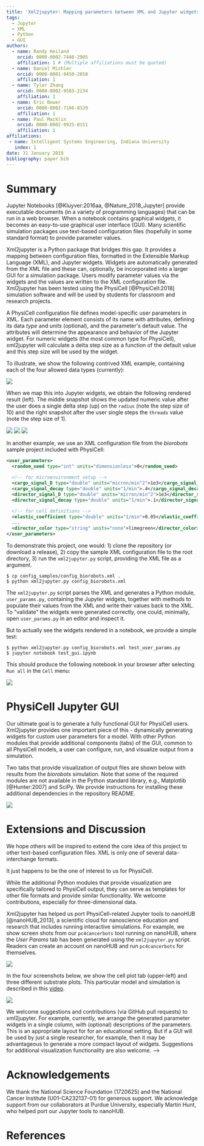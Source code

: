 ```yaml
---
title: 'Xml2jupyter: Mapping parameters between XML and Jupyter widgets'
tags:
  - Jupyter
  - XML
  - Python
  - GUI
authors:
  - name: Randy Heiland
    orcid: 0000-0002-7440-2905
    affiliation: 1 # (Multiple affiliations must be quoted)
  - name: Daniel Mishler
    orcid: 0000-0001-9450-2850
    affiliation: 1 
  - name: Tyler Zhang
    orcid: 0000-0002-9583-2234
    affiliation: 1 
  - name: Eric Bower
    orcid: 0000-0002-7166-8329
    affiliation: 1 
  - name: Paul Macklin
    orcid: 0000-0002-9925-0151
    affiliation: 1
affiliations:
 - name: Intelligent Systems Engineering, Indiana University
   index: 1
date: 31 January 2019
bibliography: paper.bib
---
```


# Summary

Jupyter Notebooks [@Kluyver:2016aa, @Nature_2018_Jupyter] provide executable documents (in a variety of programming languages) that can be run in a web browser. 
When a notebook contains
graphical widgets, it becomes an easy-to-use graphical user interface (GUI).
Many scientific simulation packages use
text-based configuration files (hopefully in some standard format) to provide parameter values.
<!-- For many users, especially novice users, editing such a configuration file can be burdensome. -->
Xml2jupyter is a Python package that bridges this gap. It provides a mapping between configuration files, formatted in 
the Extensible Markup Language (XML), and Jupyter widgets. Widgets are automatically generated from the XML
file and these can, optionally, be incorporated into a larger GUI for a simulation package. 
Users modify parameter values via the widgets 
and the values are written to the XML configuration file. 
Xml2jupyter has been tested using the PhysiCell [@PhysiCell:2018] simulation software
and will be used by students for classroom and research projects.

A PhysiCell configuration file defines model-specific user parameters in XML. Each parameter element
consists of its name with attributes, defining its data *type* and *units* (optional), 
and the parameter's default value. The attributes will determine the appearance and 
behavior of the Jupyter widget. For numeric widgets (the most common type for PhysiCell), 
xml2jupyter will calculate a delta step size as a function of the default value and this 
step size will be used by the widget.

<!-- 
```xml
<user_parameters>
  <answer type="int" units="Triganic Pu">42</answer> 
  <author type="string">DNA</author>
  <enjoyed type="boolean">True</enjoyed>
</user_parameters>
```
-->
To illustrate, we show the following contrived XML example, containing each of the four 
allowed data types (currently): 

![](images/silly_xml-60.png)

When we map this into Jupyter widgets, we obtain the following rendered result (left). The
middle snapshot shows the updated numeric value after the user does a single delta step (up) on the `radius` (note the step size of 10)
and the right snapshot after the user single steps the `threads` value (note the step size of 1).

![](images/silly1-50.png)
![](images/silly2-50.png)
![](images/silly3-50.png)

In another example, we use an XML configuration file from the
*biorobots* sample project included with PhysiCell:

```xml
<user_parameters>
  <random_seed type="int" units="dimensionless">0</random_seed> 

  <!-- for microenvironment setup --> 
  <cargo_signal_D type="double" units="micron/min^2">1e3</cargo_signal_D>
  <cargo_signal_decay type="double" units="1/min">.4</cargo_signal_decay>
  <director_signal_D type="double" units="micron/min^2">1e3</director_signal_D>
  <director_signal_decay type="double" units="1/min">.1</director_signal_decay>
  
  <!-- for cell definitions -->
  <elastic_coefficient type="double" units="1/min">0.05</elastic_coefficient>
  ... 
  <director_color type="string" units="none">limegreen</director_color>
</user_parameters>
```

To demonstrate this project, one would: 1) clone the repository (or download a release), 
2) copy the sample XML configuration file to the root directory, 3) run the 
`xml2jupyter.py` script, providing the XML file as a argument.
```
$ cp config_samples/config_biorobots.xml .
$ python xml2jupyter.py config_biorobots.xml 
```
The `xml2jupyter.py` script parses the XML and generates a Python 
module, `user_params.py`, containing the Jupyter widgets, together with methods to populate 
their values from the XML and write their values back to the XML. 
To "validate" the widgets were generated correctly, one could, minimally, open `user_params.py` 
in an editor and inspect it.
<!-- One could then inspect it in an editor to "verify" it is correct.  -->

But to actually see the widgets rendered in a notebook, we provide a simple test:
```
$ python xml2jupyter.py config_biorobots.xml test_user_params.py
$ jupyter notebook test_gui.ipynb
```
This should produce the following notebook in your browser after selecting `Run all` in the `Cell` menu:

![](images/test_screen.png)


# PhysiCell Jupyter GUI

Our ultimate goal is to generate a fully functional GUI for PhysiCell users. Xml2jupyter provides one
important piece of this - dynamically generating widgets for custom user parameters for a model.
With other Python modules that provide additional components (tabs) of the GUI, common to all PhysiCell
models, a user can configure, run, and visualize output from a simulation.
<!-- (we currently assume the user will run the simulation from a shell window).  -->
Two tabs that provide
visualization of output files are shown below with results from the *biorobots* simulation.
Note that some of the required modules are not available in the Python
standard library, e.g., Matplotlib [@Hunter:2007] and SciPy.
We provide instructions for 
installing these additional dependencies in the repository README.

<!--
![](images/biorobots_cells.png)
![](images/biorobots_substrates.png)
![](images/biorobots_2x1_crop.png)
-->
![](images/biorobots_2x1b.png)

<!-- 
-![](images/heterogeneity_params.png)
The images above show hetero...  -->

# Extensions and Discussion

We hope others will be inspired to extend the core idea of this project to other text-based 
configuration files. XML is only one of several data-interchange formats. 
<!-- https://insights.dice.com/2018/01/05/5-xml-alternatives-to-consider-in-2018/ -->
It just happens to be the one of interest to us for PhysiCell.

While the additional Python modules that provide visualization are specifically tailored to PhysiCell
output, they can serve as templates for other file formats and provide similar functionality.
We welcome contributions, especially for three-dimensional data.

Xml2jupyter has helped us port PhysiCell-related Jupyter tools to nanoHUB [@nanoHUB_2013], 
a scientific cloud for nanoscience education and research that includes running 
interactive <!-- or batch --> simulations. For example, we show screen shots from our `pc4cancerbots`
tool running on nanoHUB, where the *User Params* tab has been generated using the 
`xml2jupyter.py` script. Readers can create an account on nanoHUB and run `pc4cancerbots` for themselves.

![](images/nanohub_params.png)

<!--
![](images/nanohub_cells.png)

![](images/nanohub_o2.png)

![](images/nanohub_chemo.png)

![](images/nanohub_therap.png)
-->

In the four screenshots below, we show the cell plot tab (upper-left) and three different substrate plots.
This particular model and simulation is described in this [video](https://www.youtube.com/watch?v=wuDZ40jW__M).

![](images/nano_2x2.png)

We welcome suggestions and contributions (via GitHub pull requests) to xml2jupyter.
For example, currently, we arrange the generated parameter widgets in a single column, with (optional) descriptions of the
parameters. This is an appropriate layout for for an educational setting. But if a GUI will be used by just a single
researcher, for example, then it may be advantageous to generate a more compact layout of widgets.
Suggestions for additional visualization functionality are also welcome.
-->

# Acknowledgements

We thank the National Science Foundation (1720625) and the
National Cancer Institute (U01-CA232137-01) for generous support.
We acknowledge support from our collaborators at Purdue University, especially Martin Hunt, who 
helped port our Jupyter tools to nanoHUB.

# References

